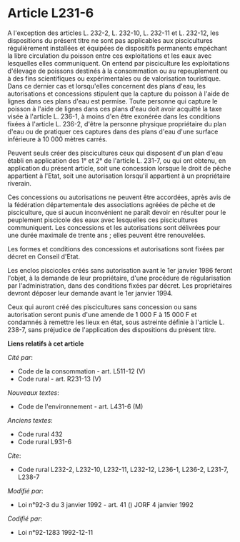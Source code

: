 # Article L231-6

A l'exception des articles L. 232-2, L. 232-10, L. 232-11 et L. 232-12, les dispositions du présent titre ne sont pas
applicables aux piscicultures régulièrement installées et équipées de dispositifs permanents empêchant la libre circulation
du poisson entre ces exploitations et les eaux avec lesquelles elles communiquent. On entend par pisciculture les
exploitations d'élevage de poissons destinés à la consommation ou au repeuplement ou à des fins scientifiques ou
expérimentales ou de valorisation touristique. Dans ce dernier cas et lorsqu'elles concernent des plans d'eau, les
autorisations et concessions stipulent que la capture du poisson à l'aide de lignes dans ces plans d'eau est permise. Toute
personne qui capture le poisson à l'aide de lignes dans ces plans d'eau doit avoir acquitté la taxe visée à l'article L.
236-1, à moins d'en être exonérée dans les conditions fixées à l'article L. 236-2, d'être la personne physique propriétaire
du plan d'eau ou de pratiquer ces captures dans des plans d'eau d'une surface inférieure à 10 000 mètres carrés.

Peuvent seuls créer des piscicultures ceux qui disposent d'un plan d'eau établi en application des 1° et 2° de l'article L.
231-7, ou qui ont obtenu, en application du présent article, soit une concession lorsque le droit de pêche appartient à
l'Etat, soit une autorisation lorsqu'il appartient à un propriétaire riverain.

Ces concessions ou autorisations ne peuvent être accordées, après avis de la fédération départementale des associations
agréées de pêche et de pisciculture, que si aucun inconvénient ne paraît devoir en résulter pour le peuplement piscicole des
eaux avec lesquelles ces piscicultures communiquent. Les concessions et les autorisations sont délivrées pour une durée
maximale de trente ans ; elles peuvent être renouvelées.

Les formes et conditions des concessions et autorisations sont fixées par décret en Conseil d'Etat.

Les enclos piscicoles créés sans autorisation avant le 1er janvier 1986 feront l'objet, à la demande de leur propriétaire,
d'une procédure de régularisation par l'administration, dans des conditions fixées par décret. Les propriétaires devront
déposer leur demande avant le 1er janvier 1994.

Ceux qui auront créé des piscicultures sans concession ou sans autorisation seront punis d'une amende de 1 000 F à 15 000 F
et condamnés à remettre les lieux en état, sous astreinte définie à l'article L. 238-7, sans préjudice de l'application des
dispositions du présent titre.

**Liens relatifs à cet article**

_Cité par_:

  - Code de la consommation - art. L511-12 (V)
  - Code rural - art. R231-13 (V)

_Nouveaux textes_:

  - Code de l'environnement - art. L431-6 (M)

_Anciens textes_:

  - Code rural 432
  - Code rural L931-6

_Cite_:

  - Code rural L232-2, L232-10, L232-11, L232-12, L236-1, L236-2, L231-7, L238-7

_Modifié par_:

  - Loi n°92-3 du 3 janvier 1992 - art. 41 () JORF 4 janvier 1992

_Codifié par_:

  - Loi n°92-1283 1992-12-11
